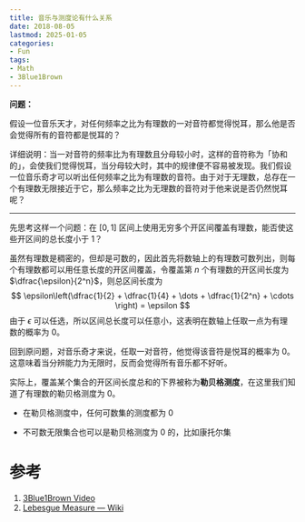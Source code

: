 ```yaml
---
title: 音乐与测度论有什么关系
date: 2018-08-05
lastmod: 2025-01-05
categories:
- Fun
tags:
- Math
- 3Blue1Brown
---
```


**问题：**

假设一位音乐天才，对任何频率之比为有理数的一对音符都觉得悦耳，那么他是否会觉得所有的音符都是悦耳的？

<!--more-->

详细说明：当一对音符的频率比为有理数且分母较小时，这样的音符称为「协和的」，会使我们觉得悦耳，当分母较大时，其中的规律便不容易被发现。我们假设一位音乐奇才可以听出任何频率之比为有理数的音符。由于对于无理数，总存在一个有理数无限接近于它，那么频率之比为无理数的音符对于他来说是否仍然悦耳呢？

---

先思考这样一个问题：在 $[0,1]$ 区间上使用无穷多个开区间覆盖有理数，能否使这些开区间的总长度小于 $1$？

虽然有理数是稠密的，但却是可数的，因此首先将数轴上的有理数可数列出，则每个有理数都可以用任意长度的开区间覆盖，令覆盖第 $n$ 个有理数的开区间长度为 $\dfrac{\epsilon}{2^n}$，则总区间长度为
$$
\epsilon\left(\dfrac{1}{2} + \dfrac{1}{4} + \dots + \dfrac{1}{2^n} + \cdots \right) = \epsilon
$$
由于 $\epsilon$ 可以任选，所以区间总长度可以任意小，这表明在数轴上任取一点为有理数的概率为 $0$。

回到原问题，对音乐奇才来说，任取一对音符，他觉得该音符是悦耳的概率为 $0$。这意味着当分辨能力为无限时，反而会觉得所有音乐都不好听。

实际上，覆盖某个集合的开区间长度总和的下界被称为**勒贝格测度**，在这里我们知道了有理数的勒贝格测度为 $0$。

- 在勒贝格测度中，任何可数集的测度都为 $0$

- 不可数无限集合也可以是勒贝格测度为 $0$ 的，比如康托尔集

# 参考

1. [3Blue1Brown Video](https://youtu.be/cyW5z-M2yzw)
2. [Lebesgue Measure — Wiki](https://en.wikipedia.org/wiki/Lebesgue_measure)

